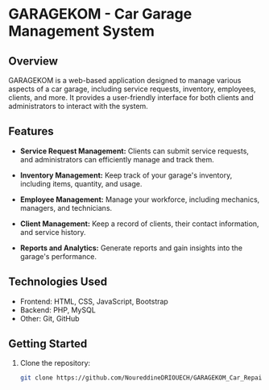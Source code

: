 # GARAGEKOM - Car Garage Management System

## Overview

GARAGEKOM is a web-based application designed to manage various aspects of a car garage, including service requests, inventory, employees, clients, and more. It provides a user-friendly interface for both clients and administrators to interact with the system.

## Features

- **Service Request Management:** Clients can submit service requests, and administrators can efficiently manage and track them.

- **Inventory Management:** Keep track of your garage's inventory, including items, quantity, and usage.

- **Employee Management:** Manage your workforce, including mechanics, managers, and technicians.

- **Client Management:** Keep a record of clients, their contact information, and service history.

- **Reports and Analytics:** Generate reports and gain insights into the garage's performance.

## Technologies Used

- Frontend: HTML, CSS, JavaScript, Bootstrap
- Backend: PHP, MySQL
- Other: Git, GitHub

## Getting Started

1. Clone the repository:

   ```bash
   git clone https://github.com/NoureddineDRIOUECH/GARAGEKOM_Car_Repair

